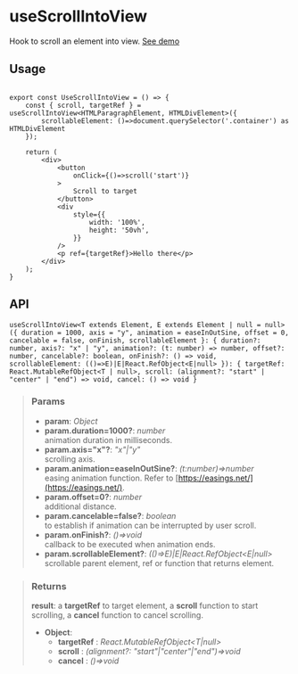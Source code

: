 # useScrollIntoView
Hook to scroll an element into view. [See demo](https://ndriadev.github.io/react-tools/#/hooks/events/useScrollIntoView)

## Usage

```tsx

export const UseScrollIntoView = () => {
	const { scroll, targetRef } = useScrollIntoView<HTMLParagraphElement, HTMLDivElement>({
		scrollableElement: ()=>document.querySelector('.container') as HTMLDivElement
	});

	return (
		<div>
			<button
				onClick={()=>scroll('start')}
			>
				Scroll to target
			</button>
			<div
				style={{
					width: '100%',
					height: '50vh',
				}}
			/>
			<p ref={targetRef}>Hello there</p>
		</div>
	);
}
```




## API

```tsx
useScrollIntoView<T extends Element, E extends Element | null = null>({ duration = 1000, axis = "y", animation = easeInOutSine, offset = 0, cancelable = false, onFinish, scrollableElement }: { duration?: number, axis?: "x" | "y", animation?: (t: number) => number, offset?: number, cancelable?: boolean, onFinish?: () => void, scrollableElement: (()=>E)|E|React.RefObject<E|null> }): { targetRef: React.MutableRefObject<T | null>, scroll: (alignment?: "start" | "center" | "end") => void, cancel: () => void }
```

> ### Params
>
> - __param__: _Object_
> - __param.duration=1000?__: _number_  
animation duration in milliseconds.
> - __param.axis="x"?__: _"x"|"y"_  
scrolling axis.
> - __param.animation=easeInOutSine?__: _(t:number)=>number_  
easing animation function. Refer to [https://easings.net/](https://easings.net/).
> - __param.offset=0?__: _number_  
additional distance.
> - __param.cancelable=false?__: _boolean_  
to establish if animation can be interrupted by user scroll.
> - __param.onFinish?__: _()=>void_  
callback to be executed when animation ends.
> - __param.scrollableElement?__: _(()=>E)|E|React.RefObject<E|null>_  
scrollable parent element, ref or function that returns element.
>


> ### Returns
>
> __result__: a __targetRef__ to target element, a __scroll__ function to start scrolling, a __cancel__ function to cancel scrolling.
> - __Object__:  
>     - __targetRef__ : _React.MutableRefObject<T|null>_  
>     - __scroll__ : _(alignment?: "start"|"center"|"end")=>void_  
>     - __cancel__ : _()=>void_  
>